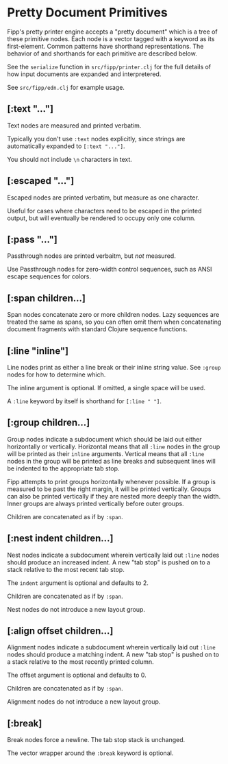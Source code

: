 # Pretty Document Primitives

Fipp's pretty printer engine accepts a "pretty document" which is a tree of
these primitive nodes. Each node is a vector tagged with a keyword as its
first-element. Common patterns have shorthand representations.  The behavior
of and shorthands for each primitive are described below.

See the `serialize` function in `src/fipp/printer.clj` for the full details of
how input documents are expanded and interpretered.

See `src/fipp/edn.clj` for example usage.


## [:text "..."]

Text nodes are measured and printed verbatim.

Typically you don't use `:text` nodes explicitly, since strings are
automatically expanded to `[:text "..."]`.

You should not include `\n` characters in text.


## [:escaped "..."]

Escaped nodes are printed verbatim, but measure as one character.

Useful for cases where characters need to be escaped in the printed
output, but will eventually be rendered to occupy only one column.


## [:pass "..."]

Passthrough nodes are printed verbaitm, but *not* measured.

Use Passthrough nodes for zero-width control sequences, such as ANSI escape
sequences for colors.


## [:span children...]

Span nodes concatenate zero or more children nodes. Lazy sequences are
treated the same as spans, so you can often omit them when concatenating
document fragments with standard Clojure sequence functions.


## [:line "inline"]

Line nodes print as either a line break or their inline string value. See
`:group` nodes for how to determine which.

The inline argument is optional. If omitted, a single space will be used.

A `:line` keyword by itself is shorthand for `[:line " "]`.


## [:group children...]

Group nodes indicate a subdocument which should be laid out either
horizontally or vertically. Horizontal means that all `:line` nodes in the
group will be printed as their `inline` arguments. Vertical means that all
`:line` nodes in the group will be printed as line breaks and subsequent
lines will be indented to the appropriate tab stop.

Fipp attempts to print groups horizontally whenever possible. If a group is
measured to be past the right margin, it will be printed vertically. Groups
can also be printed vertically if they are nested more deeply than the width.
Inner groups are always printed vertically before outer groups.

Children are concatenated as if by `:span`.


## [:nest indent children...]

Nest nodes indicate a subdocument wherein vertically laid out `:line` nodes
should produce an increased indent. A new "tab stop" is pushed on to a stack
relative to the most recent tab stop.

The `indent` argument is optional and defaults to 2.

Children are concatenated as if by `:span`.

Nest nodes do not introduce a new layout group.


## [:align offset children...]

Alignment nodes indicate a subdocument wherein vertically laid out `:line`
nodes should produce a matching indent. A new "tab stop" is pushed on to a
stack relative to the most recently printed column.

The offset argument is optional and defaults to 0.

Children are concatenated as if by `:span`.

Alignment nodes do not introduce a new layout group.


## [:break]

Break nodes force a newline. The tab stop stack is unchanged.

The vector wrapper around the `:break` keyword is optional.
